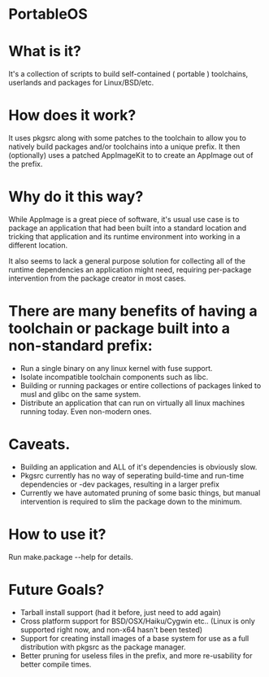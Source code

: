 # PortableOS


# What is it?

It's a collection of scripts to build self-contained ( portable ) toolchains, userlands and packages for Linux/BSD/etc.


# How does it work?

It uses pkgsrc along with some patches to the toolchain to allow you to natively build packages and/or toolchains into a unique prefix.
It then (optionally) uses a patched AppImageKit to to create an AppImage out of the prefix.


# Why do it this way?

While AppImage is a great piece of software, it's usual use case is to package an application that had been built into
a standard location and tricking that application and its runtime environment into working in a different location.

It also seems to lack a general purpose solution for collecting all of the runtime dependencies an application might need,
requiring per-package intervention from the package creator in most cases.


# There are many benefits of having a toolchain or package built into a non-standard prefix:

- Run a single binary on any linux kernel with fuse support.
- Isolate incompatible toolchain components such as libc.
- Building or running packages or entire collections of packages linked to musl and glibc on the same system.
- Distribute an application that can run on virtually all linux machines running today. Even non-modern ones.


# Caveats.

- Building an application and ALL of it's dependencies is obviously slow.
- Pkgsrc currently has no way of seperating build-time and run-time dependencies or -dev packages, resulting in a larger prefix
- Currently we have automated pruning of some basic things, but manual intervention is required to slim the package down to the minimum.



# How to use it?

Run make.package --help for details.



# Future Goals?

- Tarball install support (had it before, just need to add again)
- Cross platform support for BSD/OSX/Haiku/Cygwin etc.. (Linux is only supported right now, and non-x64 hasn't been tested)
- Support for creating install images of a base system for use as a full distribution with pkgsrc as the package manager.
- Better pruning for useless files in the prefix, and more re-usability for better compile times.
